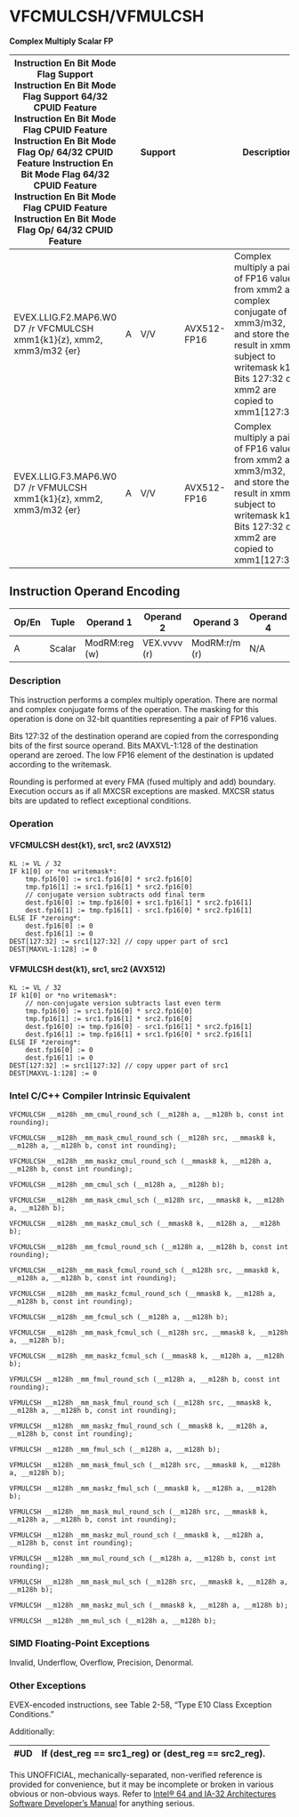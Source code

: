 # VFCMULCSH/VFMULCSH

**Complex Multiply Scalar FP**

| Instruction En Bit Mode Flag Support Instruction En Bit Mode Flag Support 64/32 CPUID Feature Instruction En Bit Mode Flag CPUID Feature Instruction En Bit Mode Flag Op/ 64/32 CPUID Feature Instruction En Bit Mode Flag 64/32 CPUID Feature Instruction En Bit Mode Flag CPUID Feature Instruction En Bit Mode Flag Op/ 64/32 CPUID Feature |     | Support |             | Description                                                                                                                                                                               |
| ---------------------------------------------------------------------------------------------------------------------------------------------------------------------------------------------------------------------------------------------------------------------------------------------------------------------------------------------- | --- | ------- | ----------- | ----------------------------------------------------------------------------------------------------------------------------------------------------------------------------------------- |
| EVEX.LLIG.F2.MAP6.W0 D7 /r VFCMULCSH xmm1{k1}{z}, xmm2, xmm3/m32 {er}                                                                                                                                                                                                                                                                          | A   | V/V     | AVX512-FP16 | Complex multiply a pair of FP16 values from xmm2 and complex conjugate of xmm3/m32, and store the result in xmm1 subject to writemask k1. Bits 127:32 of xmm2 are copied to xmm1[127:32]. |
| EVEX.LLIG.F3.MAP6.W0 D7 /r VFMULCSH xmm1{k1}{z}, xmm2, xmm3/m32 {er}                                                                                                                                                                                                                                                                           | A   | V/V     | AVX512-FP16 | Complex multiply a pair of FP16 values from xmm2 and xmm3/m32, and store the result in xmm1 subject to writemask k1. Bits 127:32 of xmm2 are copied to xmm1[127:32].                      |

## Instruction Operand Encoding

| Op/En | Tuple  | Operand 1     | Operand 2    | Operand 3     | Operand 4 |
| ----- | ------ | ------------- | ------------ | ------------- | --------- |
| A     | Scalar | ModRM:reg (w) | VEX.vvvv (r) | ModRM:r/m (r) | N/A       |

### Description

This instruction performs a complex multiply operation. There are normal and complex conjugate forms of the operation. The masking for this operation is done on 32-bit quantities representing a pair of FP16 values.

Bits 127:32 of the destination operand are copied from the corresponding bits of the first source operand. Bits MAXVL-1:128 of the destination operand are zeroed. The low FP16 element of the destination is updated according to the writemask.

Rounding is performed at every FMA (fused multiply and add) boundary. Execution occurs as if all MXCSR exceptions are masked. MXCSR status bits are updated to reflect exceptional conditions.

### Operation

#### VFCMULCSH dest{k1}, src1, src2 (AVX512)

```
KL := VL / 32
IF k1[0] or *no writemask*:
    tmp.fp16[0] := src1.fp16[0] * src2.fp16[0]
    tmp.fp16[1] := src1.fp16[1] * src2.fp16[0]
    // conjugate version subtracts odd final term
    dest.fp16[0] := tmp.fp16[0] + src1.fp16[1] * src2.fp16[1]
    dest.fp16[1] := tmp.fp16[1] - src1.fp16[0] * src2.fp16[1]
ELSE IF *zeroing*:
    dest.fp16[0] := 0
    dest.fp16[1] := 0
DEST[127:32] := src1[127:32] // copy upper part of src1
DEST[MAXVL-1:128] := 0

```

#### VFMULCSH dest{k1}, src1, src2 (AVX512)

```
KL := VL / 32
IF k1[0] or *no writemask*:
    // non-conjugate version subtracts last even term
    tmp.fp16[0] := src1.fp16[0] * src2.fp16[0]
    tmp.fp16[1] := src1.fp16[1] * src2.fp16[0]
    dest.fp16[0] := tmp.fp16[0] - src1.fp16[1] * src2.fp16[1]
    dest.fp16[1] := tmp.fp16[1] + src1.fp16[0] * src2.fp16[1]
ELSE IF *zeroing*:
    dest.fp16[0] := 0
    dest.fp16[1] := 0
DEST[127:32] := src1[127:32] // copy upper part of src1
DEST[MAXVL-1:128] := 0

```

### Intel C/C++ Compiler Intrinsic Equivalent

```
VFCMULCSH __m128h _mm_cmul_round_sch (__m128h a, __m128h b, const int rounding);

```

```
VFCMULCSH __m128h _mm_mask_cmul_round_sch (__m128h src, __mmask8 k, __m128h a, __m128h b, const int rounding);

```

```
VFCMULCSH __m128h _mm_maskz_cmul_round_sch (__mmask8 k, __m128h a, __m128h b, const int rounding);

```

```
VFCMULCSH __m128h _mm_cmul_sch (__m128h a, __m128h b);

```

```
VFCMULCSH __m128h _mm_mask_cmul_sch (__m128h src, __mmask8 k, __m128h a, __m128h b);

```

```
VFCMULCSH __m128h _mm_maskz_cmul_sch (__mmask8 k, __m128h a, __m128h b);

```

```
VFCMULCSH __m128h _mm_fcmul_round_sch (__m128h a, __m128h b, const int rounding);

```

```
VFCMULCSH __m128h _mm_mask_fcmul_round_sch (__m128h src, __mmask8 k, __m128h a, __m128h b, const int rounding);

```

```
VFCMULCSH __m128h _mm_maskz_fcmul_round_sch (__mmask8 k, __m128h a, __m128h b, const int rounding);

```

```
VFCMULCSH __m128h _mm_fcmul_sch (__m128h a, __m128h b);

```

```
VFCMULCSH __m128h _mm_mask_fcmul_sch (__m128h src, __mmask8 k, __m128h a, __m128h b);

```

```
VFCMULCSH __m128h _mm_maskz_fcmul_sch (__mmask8 k, __m128h a, __m128h b);

```

```
VFMULCSH __m128h _mm_fmul_round_sch (__m128h a, __m128h b, const int rounding);

```

```
VFMULCSH __m128h _mm_mask_fmul_round_sch (__m128h src, __mmask8 k, __m128h a, __m128h b, const int rounding);

```

```
VFMULCSH __m128h _mm_maskz_fmul_round_sch (__mmask8 k, __m128h a, __m128h b, const int rounding);

```

```
VFMULCSH __m128h _mm_fmul_sch (__m128h a, __m128h b);

```

```
VFMULCSH __m128h _mm_mask_fmul_sch (__m128h src, __mmask8 k, __m128h a, __m128h b);

```

```
VFMULCSH __m128h _mm_maskz_fmul_sch (__mmask8 k, __m128h a, __m128h b);

```

```
VFMULCSH __m128h _mm_mask_mul_round_sch (__m128h src, __mmask8 k, __m128h a, __m128h b, const int rounding);

```

```
VFMULCSH __m128h _mm_maskz_mul_round_sch (__mmask8 k, __m128h a, __m128h b, const int rounding);

```

```
VFMULCSH __m128h _mm_mul_round_sch (__m128h a, __m128h b, const int rounding);

```

```
VFMULCSH __m128h _mm_mask_mul_sch (__m128h src, __mmask8 k, __m128h a, __m128h b);

```

```
VFMULCSH __m128h _mm_maskz_mul_sch (__mmask8 k, __m128h a, __m128h b);

```

```
VFMULCSH __m128h _mm_mul_sch (__m128h a, __m128h b);

```

### SIMD Floating-Point Exceptions

Invalid, Underflow, Overflow, Precision, Denormal.

### Other Exceptions

EVEX-encoded instructions, see Table 2-58, “Type E10 Class Exception Conditions.”

Additionally:

| #​​​UD | If (dest_reg == src1_reg) or (dest_reg == src2_reg). |
| ------ | ---------------------------------------------------- |

This UNOFFICIAL, mechanically-separated, non-verified reference is provided for convenience, but it may be
incomplete or broken in various obvious or non-obvious
ways. Refer to [Intel® 64 and IA-32 Architectures Software Developer’s Manual](https://software.intel.com/en-us/download/intel-64-and-ia-32-architectures-sdm-combined-volumes-1-2a-2b-2c-2d-3a-3b-3c-3d-and-4) for anything serious.
